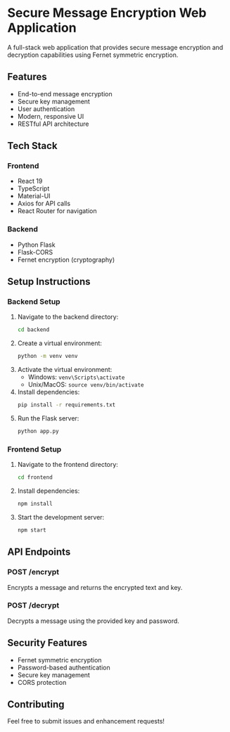 # Secure Message Encryption Web Application

A full-stack web application that provides secure message encryption and decryption capabilities using Fernet symmetric encryption.

## Features

- End-to-end message encryption
- Secure key management
- User authentication
- Modern, responsive UI
- RESTful API architecture

## Tech Stack

### Frontend
- React 19
- TypeScript
- Material-UI
- Axios for API calls
- React Router for navigation

### Backend
- Python Flask
- Flask-CORS
- Fernet encryption (cryptography)

## Setup Instructions

### Backend Setup
1. Navigate to the backend directory:
   ```bash
   cd backend
   ```
2. Create a virtual environment:
   ```bash
   python -m venv venv
   ```
3. Activate the virtual environment:
   - Windows: `venv\Scripts\activate`
   - Unix/MacOS: `source venv/bin/activate`
4. Install dependencies:
   ```bash
   pip install -r requirements.txt
   ```
5. Run the Flask server:
   ```bash
   python app.py
   ```

### Frontend Setup
1. Navigate to the frontend directory:
   ```bash
   cd frontend
   ```
2. Install dependencies:
   ```bash
   npm install
   ```
3. Start the development server:
   ```bash
   npm start
   ```

## API Endpoints

### POST /encrypt
Encrypts a message and returns the encrypted text and key.

### POST /decrypt
Decrypts a message using the provided key and password.

## Security Features
- Fernet symmetric encryption
- Password-based authentication
- Secure key management
- CORS protection

## Contributing
Feel free to submit issues and enhancement requests! 
